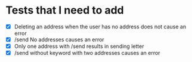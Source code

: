 # Tests that I need to add

- [x] Deleting an address when the user has no address does not cause an error
- [x] /send No addresses causes an error
- [x] Only one address with /send results in sending letter
- [x] /send without keyword with two addresses causes an error
